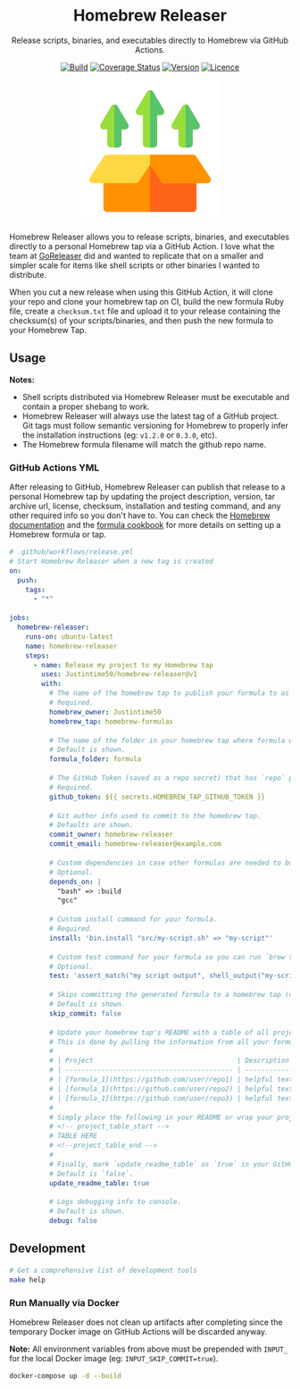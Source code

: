 <div align="center">

# Homebrew Releaser

Release scripts, binaries, and executables directly to Homebrew via GitHub Actions.

[![Build](https://github.com/Justintime50/homebrew-releaser/workflows/build/badge.svg)](https://github.com/Justintime50/homebrew-releaser/actions)
[![Coverage Status](https://coveralls.io/repos/github/Justintime50/homebrew-releaser/badge.svg?branch=main)](https://coveralls.io/github/Justintime50/homebrew-releaser?branch=main)
[![Version](https://img.shields.io/github/v/tag/justintime50/homebrew-releaser)](https://github.com/justintime50/homebrew-releaser/releases)
[![Licence](https://img.shields.io/github/license/Justintime50/homebrew-releaser)](LICENSE)

<img src="https://raw.githubusercontent.com/justintime50/assets/main/src/homebrew-releaser/showcase.png" alt="Showcase">

</div>

Homebrew Releaser allows you to release scripts, binaries, and executables directly to a personal Homebrew tap via a GitHub Action. I love what the team at [GoReleaser](https://github.com/goreleaser/goreleaser) did and wanted to replicate that on a smaller and simpler scale for items like shell scripts or other binaries I wanted to distribute.

When you cut a new release when using this GitHub Action, it will clone your repo and clone your homebrew tap on CI, build the new formula Ruby file, create a `checksum.txt` file and upload it to your release containing the checksum(s) of your scripts/binaries, and then push the new formula to your Homebrew Tap.

## Usage

**Notes:**

* Shell scripts distributed via Homebrew Releaser must be executable and contain a proper shebang to work.
* Homebrew Releaser will always use the latest tag of a GitHub project. Git tags must follow semantic versioning for Homebrew to properly infer the installation instructions (eg: `v1.2.0` or `0.3.0`, etc).
* The Homebrew formula filename will match the github repo name.

### GitHub Actions YML

After releasing to GitHub, Homebrew Releaser can publish that release to a personal Homebrew tap by updating the project description, version, tar archive url, license, checksum, installation and testing command, and any other required info so you don't have to. You can check the [Homebrew documentation](https://docs.brew.sh/) and the [formula cookbook](https://docs.brew.sh/Formula-Cookbook) for more details on setting up a Homebrew formula or tap.

```yml
# .github/workflows/release.yml
# Start Homebrew Releaser when a new tag is created
on:
  push:
    tags:
      - "*"

jobs:
  homebrew-releaser:
    runs-on: ubuntu-latest
    name: homebrew-releaser
    steps:
      - name: Release my project to my Homebrew tap
        uses: Justintime50/homebrew-releaser@v1
        with:
          # The name of the homebrew tap to publish your formula to as it appears on GitHub.
          # Required.
          homebrew_owner: Justintime50
          homebrew_tap: homebrew-formulas

          # The name of the folder in your homebrew tap where formula will be committed to.
          # Default is shown.
          formula_folder: formula

          # The GitHub Token (saved as a repo secret) that has `repo` permissions for the homebrew tap you want to release to.
          # Required.
          github_token: ${{ secrets.HOMEBREW_TAP_GITHUB_TOKEN }}

          # Git author info used to commit to the homebrew tap.
          # Defaults are shown.
          commit_owner: homebrew-releaser
          commit_email: homebrew-releaser@example.com

          # Custom dependencies in case other formulas are needed to build the current one.
          # Optional.
          depends_on: |
            "bash" => :build
            "gcc"

          # Custom install command for your formula.
          # Required.
          install: 'bin.install "src/my-script.sh" => "my-script"'

          # Custom test command for your formula so you can run `brew test`.
          # Optional.
          test: 'assert_match("my script output", shell_output("my-script-command"))'

          # Skips committing the generated formula to a homebrew tap (useful for local testing).
          # Default is shown.
          skip_commit: false

          # Update your homebrew tap's README with a table of all projects in the tap.
          # This is done by pulling the information from all your formula.rb files - eg:
          #
          # | Project                                    | Description  | Install                  |
          # | ------------------------------------------ | ------------ | ------------------------ |
          # | [formula_1](https://github.com/user/repo1) | helpful text | `brew install formula_1` |
          # | [formula_1](https://github.com/user/repo2) | helpful text | `brew install formula_2` |
          # | [formula_1](https://github.com/user/repo3) | helpful text | `brew install formula_3` |
          #
          # Simply place the following in your README or wrap your project in these comment tags:
          # <!-- project_table_start -->
          # TABLE HERE
          # <!--project_table_end -->
          #
          # Finally, mark `update_readme_table` as `true` in your GitHub Action config and we'll do the work of building a custom table for you.
          # Default is `false`.
          update_readme_table: true

          # Logs debugging info to console.
          # Default is shown.
          debug: false
```

## Development

```bash
# Get a comprehensive list of development tools
make help
```

### Run Manually via Docker

Homebrew Releaser does not clean up artifacts after completing since the temporary Docker image on GitHub Actions will be discarded anyway.

**Note:** All environment variables from above must be prepended with `INPUT_` for the local Docker image (eg: `INPUT_SKIP_COMMIT=true`).

```bash
docker-compose up -d --build
```
